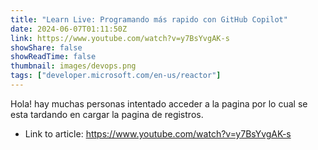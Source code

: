```yaml
---
title: "Learn Live: Programando más rapido con GitHub Copilot"
date: 2024-06-07T01:11:50Z
link: https://www.youtube.com/watch?v=y7BsYvgAK-s
showShare: false
showReadTime: false
thumbnail: images/devops.png
tags: ["developer.microsoft.com/en-us/reactor"]
---
```

Hola! hay muchas personas intentado acceder a la pagina por lo cual se esta tardando en cargar la pagina de registros.

- Link to article: https://www.youtube.com/watch?v=y7BsYvgAK-s